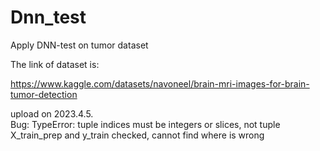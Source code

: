 # Dnn_test

Apply DNN-test on tumor dataset

The link of dataset is:

https://www.kaggle.com/datasets/navoneel/brain-mri-images-for-brain-tumor-detection

upload on 2023.4.5.  
Bug:  TypeError: tuple indices must be integers or slices, not tuple
X_train_prep and y_train checked, cannot find where is wrong
